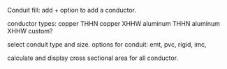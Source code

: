 Conduit fill:
add + option to add a conductor.

conductor types:
copper THHN
copper XHHW
aluminum THHN
aluminum XHHW
custom?


select conduit type and size.
    options for conduit:
    emt, pvc, rigid, imc, 

calculate and display cross sectional area for all conductor.